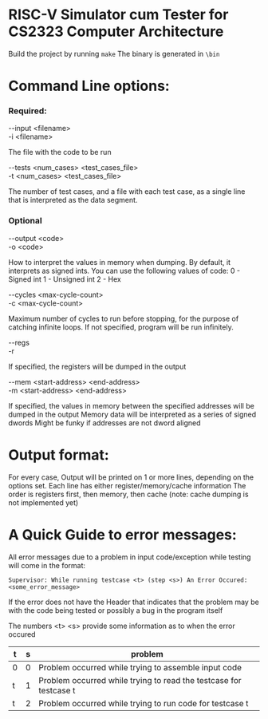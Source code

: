 # RISC-V Simulator cum Tester for CS2323 Computer Architecture

Build the project by running `make`
The binary is generated in `\bin`

# Command Line options:

### Required:

--input \<filename> <br>
-i \<filename>

The file with the code to be run

--tests \<num_cases> \<test_cases_file> <br>
-t \<num_cases> \<test_cases_file>

The number of test cases, and a file with each test case, as a single line that is interpreted as the data segment. 

### Optional

--output \<code> <br>
-o \<code>

How to interpret the values in memory when dumping. By default, it interprets as signed ints.
You can use the following values of code:
0 - Signed int
1 - Unsigned int
2 - Hex

--cycles \<max-cycle-count> <br>
-c \<max-cycle-count>

Maximum number of cycles to run before stopping, for the purpose of catching infinite loops. If not specified, program will be run infinitely.

--regs <br>
-r

If specified, the registers will be dumped in the output

--mem \<start-address> \<end-address> <br> 
-m \<start-address> \<end-address>

If specified, the values in memory between the specified addresses will be dumped in the output
Memory data will be interpreted as a series of signed dwords
Might be funky if addresses are not dword aligned

# Output format:

For every case, Output will be printed on 1 or more lines, depending on the options set.
Each line has either register/memory/cache information
The order is registers first, then memory, then cache (note: cache dumping is not implemented yet)

# A Quick Guide to error messages:

All error messages due to a problem in input code/exception while testing will come in the format:

```
Supervisor: While running testcase <t> (step <s>) An Error Occured:
<some_error_message>
```

If the error does not have the Header that indicates that the problem may be with the code being tested or possibly a bug in the program itself

The numbers \<t> \<s> provide some information as to when the error occured

| t | s | problem |
|---|---|---------|
| 0 | 0 | Problem occurred while trying to assemble input code |
| t | 1 | Problem occurred while trying to read the testcase for testcase t |
| t | 2 | Problem occurred while trying to run code for testcase t |